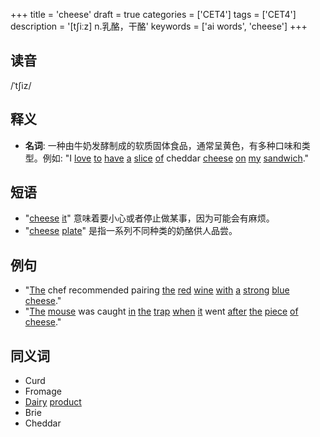 +++
title = 'cheese'
draft = true
categories = ['CET4']
tags = ['CET4']
description = '[t∫iːz] n.乳酪，干酪'
keywords = ['ai words', 'cheese']
+++

## 读音
/ˈtʃiz/

## 释义
- **名词**: 一种由牛奶发酵制成的软质固体食品，通常呈黄色，有多种口味和类型。例如: "I [love](/zh/post/love/) [to](/zh/post/to/) [have](/zh/post/have/) [a](/zh/post/a/) [slice](/zh/post/slice/) [of](/zh/post/of/) cheddar [cheese](/zh/post/cheese/) [on](/zh/post/on/) [my](/zh/post/my/) [sandwich](/zh/post/sandwich/)."

## 短语
- "[cheese](/zh/post/cheese/) [it](/zh/post/it/)" 意味着要小心或者停止做某事，因为可能会有麻烦。
- "[cheese](/zh/post/cheese/) [plate](/zh/post/plate/)" 是指一系列不同种类的奶酪供人品尝。

## 例句
- "[The](/zh/post/the/) chef recommended pairing [the](/zh/post/the/) [red](/zh/post/red/) [wine](/zh/post/wine/) [with](/zh/post/with/) [a](/zh/post/a/) [strong](/zh/post/strong/) [blue](/zh/post/blue/) [cheese](/zh/post/cheese/)."
- "[The](/zh/post/the/) [mouse](/zh/post/mouse/) was caught [in](/zh/post/in/) [the](/zh/post/the/) [trap](/zh/post/trap/) [when](/zh/post/when/) [it](/zh/post/it/) went [after](/zh/post/after/) [the](/zh/post/the/) [piece](/zh/post/piece/) [of](/zh/post/of/) [cheese](/zh/post/cheese/)."

## 同义词
- Curd
- Fromage
- [Dairy](/zh/post/dairy/) [product](/zh/post/product/)
- Brie
- Cheddar
